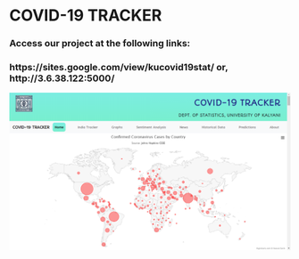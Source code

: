 <h1>COVID-19 TRACKER</h1>
<h3>Access our project at the following links:</h3>
<h3>https://sites.google.com/view/kucovid19stat/ or, http://3.6.38.122:5000/</h3>
<img src="/project_imgs/home_page.png" />
